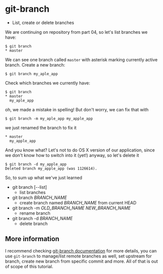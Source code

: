 git-branch
==========

* List, create or delete branches

We are continuing on repository from part 04, so let's list branches
we have:

	$ git branch
	* master

We can see one branch called `master` with asterisk marking currently
active branch. Create a new branch:

	$ git branch my_aple_app

Check which branches we currently have:

	$ git branch
	* master
	  my_aple_app

oh, we made a mistake in spelling! But don't worry, we can fix that with

	$ git branch -m my_aple_app my_apple_app

we just renamed the branch to fix it

	* master
	  my_apple_app

And you know what? Let's not to do OS X version of our application, since we don't know how
to switch into it (yet!) anyway, so let's delete it

	$ git branch -d my_apple_app
	Deleted branch my_apple_app (was 1126614).

So, to sum up what we've just learned

* git branch [--list]
	* list branches
* git branch _BRANCH_NAME_
	* create branch named _BRANCH_NAME_ from current HEAD
* git branch -m _OLD_BRANCH_NAME_ _NEW_BRANCH_NAME_
	* rename branch
* git branch -d _BRANCH_NAME_
	* delete branch

More information
-----------------

I recommend checking [git-branch documentation](https://git-scm.com/docs/git-branch) for more details,
you can use `git-branch` to manage/list remote branches as well, set upstream for branch, create new
branch from specific commit and more. All of that is out of scope of this tutorial.
